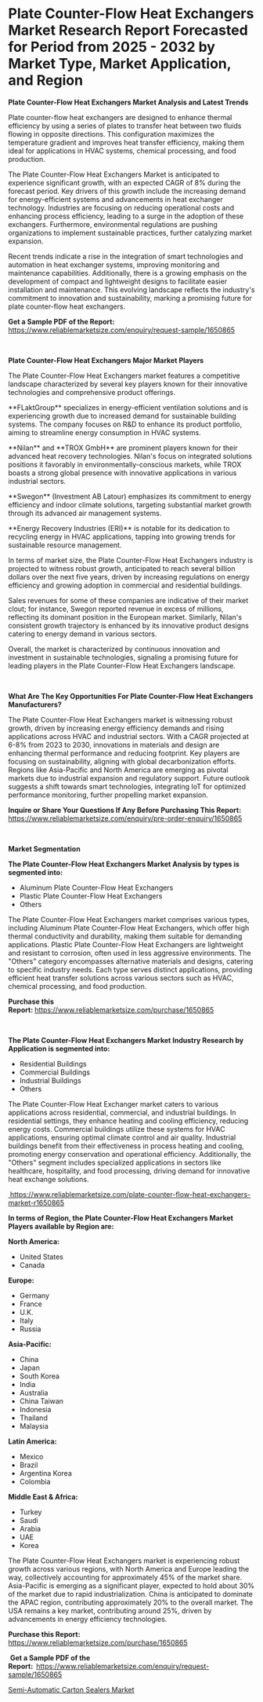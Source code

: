 <p><h1>Plate Counter-Flow Heat Exchangers Market Research Report Forecasted for Period from 2025 -  2032 by Market Type, Market Application, and Region</h1></p><p><strong>Plate Counter-Flow Heat Exchangers Market Analysis and Latest Trends</strong></p>
<p><p>Plate counter-flow heat exchangers are designed to enhance thermal efficiency by using a series of plates to transfer heat between two fluids flowing in opposite directions. This configuration maximizes the temperature gradient and improves heat transfer efficiency, making them ideal for applications in HVAC systems, chemical processing, and food production.</p><p>The Plate Counter-Flow Heat Exchangers Market is anticipated to experience significant growth, with an expected CAGR of 8% during the forecast period. Key drivers of this growth include the increasing demand for energy-efficient systems and advancements in heat exchanger technology. Industries are focusing on reducing operational costs and enhancing process efficiency, leading to a surge in the adoption of these exchangers. Furthermore, environmental regulations are pushing organizations to implement sustainable practices, further catalyzing market expansion.</p><p>Recent trends indicate a rise in the integration of smart technologies and automation in heat exchanger systems, improving monitoring and maintenance capabilities. Additionally, there is a growing emphasis on the development of compact and lightweight designs to facilitate easier installation and maintenance. This evolving landscape reflects the industry's commitment to innovation and sustainability, marking a promising future for plate counter-flow heat exchangers.</p></p>
<p><strong>Get a Sample PDF of the Report:&nbsp;</strong> <a href="https://www.reliablemarketsize.com/enquiry/request-sample/1650865?utm_campaign=2445&utm_medium=2&utm_source=Github&utm_content=ia&utm_term=23032025&utm_id=plate-counter-flow-heat-exchangers">https://www.reliablemarketsize.com/enquiry/request-sample/1650865</a></p>
<p>&nbsp;</p>
<p><strong>Plate Counter-Flow Heat Exchangers Major Market Players</strong></p>
<p><p>The Plate Counter-Flow Heat Exchangers market features a competitive landscape characterized by several key players known for their innovative technologies and comprehensive product offerings. </p><p>**FLaktGroup** specializes in energy-efficient ventilation solutions and is experiencing growth due to increased demand for sustainable building systems. The company focuses on R&D to enhance its product portfolio, aiming to streamline energy consumption in HVAC systems.</p><p>**Nilan** and **TROX GmbH** are prominent players known for their advanced heat recovery technologies. Nilan's focus on integrated solutions positions it favorably in environmentally-conscious markets, while TROX boasts a strong global presence with innovative applications in various industrial sectors.</p><p>**Swegon** (Investment AB Latour) emphasizes its commitment to energy efficiency and indoor climate solutions, targeting substantial market growth through its advanced air management systems. </p><p>**Energy Recovery Industries (ERI)** is notable for its dedication to recycling energy in HVAC applications, tapping into growing trends for sustainable resource management. </p><p>In terms of market size, the Plate Counter-Flow Heat Exchangers industry is projected to witness robust growth, anticipated to reach several billion dollars over the next five years, driven by increasing regulations on energy efficiency and growing adoption in commercial and residential buildings.</p><p>Sales revenues for some of these companies are indicative of their market clout; for instance, Swegon reported revenue in excess of millions, reflecting its dominant position in the European market. Similarly, Nilan's consistent growth trajectory is enhanced by its innovative product designs catering to energy demand in various sectors.</p><p>Overall, the market is characterized by continuous innovation and investment in sustainable technologies, signaling a promising future for leading players in the Plate Counter-Flow Heat Exchangers landscape.</p></p>
<p>&nbsp;</p>
<p><strong>What Are The Key Opportunities For Plate Counter-Flow Heat Exchangers Manufacturers?</strong></p>
<p><p>The Plate Counter-Flow Heat Exchangers market is witnessing robust growth, driven by increasing energy efficiency demands and rising applications across HVAC and industrial sectors. With a CAGR projected at 6-8% from 2023 to 2030, innovations in materials and design are enhancing thermal performance and reducing footprint. Key players are focusing on sustainability, aligning with global decarbonization efforts. Regions like Asia-Pacific and North America are emerging as pivotal markets due to industrial expansion and regulatory support. Future outlook suggests a shift towards smart technologies, integrating IoT for optimized performance monitoring, further propelling market expansion.</p></p>
<p><strong>Inquire or Share Your Questions If Any Before Purchasing This Report:</strong> <a href="https://www.reliablemarketsize.com/enquiry/pre-order-enquiry/1650865?utm_campaign=2445&utm_medium=2&utm_source=Github&utm_content=ia&utm_term=23032025&utm_id=plate-counter-flow-heat-exchangers">https://www.reliablemarketsize.com/enquiry/pre-order-enquiry/1650865</a></p>
<p>&nbsp;</p>
<p><strong>Market Segmentation</strong></p>
<p><strong>The Plate Counter-Flow Heat Exchangers Market Analysis by types is segmented into:</strong></p>
<p><ul><li>Aluminum Plate Counter-Flow Heat Exchangers</li><li>Plastic Plate Counter-Flow Heat Exchangers</li><li>Others</li></ul></p>
<p><p>The Plate Counter-Flow Heat Exchangers market comprises various types, including Aluminum Plate Counter-Flow Heat Exchangers, which offer high thermal conductivity and durability, making them suitable for demanding applications. Plastic Plate Counter-Flow Heat Exchangers are lightweight and resistant to corrosion, often used in less aggressive environments. The "Others" category encompasses alternative materials and designs, catering to specific industry needs. Each type serves distinct applications, providing efficient heat transfer solutions across various sectors such as HVAC, chemical processing, and food production.</p></p>
<p><strong>Purchase this Report:&nbsp;</strong><a href="https://www.reliablemarketsize.com/purchase/1650865?utm_campaign=2445&utm_medium=2&utm_source=Github&utm_content=ia&utm_term=23032025&utm_id=plate-counter-flow-heat-exchangers">https://www.reliablemarketsize.com/purchase/1650865</a></p>
<p>&nbsp;</p>
<p><strong>The Plate Counter-Flow Heat Exchangers Market Industry Research by Application is segmented into:</strong></p>
<p><ul><li>Residential Buildings</li><li>Commercial Buildings</li><li>Industrial Buildings</li><li>Others</li></ul></p>
<p><p>The Plate Counter-Flow Heat Exchanger market caters to various applications across residential, commercial, and industrial buildings. In residential settings, they enhance heating and cooling efficiency, reducing energy costs. Commercial buildings utilize these systems for HVAC applications, ensuring optimal climate control and air quality. Industrial buildings benefit from their effectiveness in process heating and cooling, promoting energy conservation and operational efficiency. Additionally, the "Others" segment includes specialized applications in sectors like healthcare, hospitality, and food processing, driving demand for innovative heat exchange solutions.</p></p>
<p><a href="https://www.reliablemarketsize.com/plate-counter-flow-heat-exchangers-market-r1650865?utm_campaign=2445&utm_medium=2&utm_source=Github&utm_content=ia&utm_term=23032025&utm_id=plate-counter-flow-heat-exchangers">&nbsp;https://www.reliablemarketsize.com/plate-counter-flow-heat-exchangers-market-r1650865</a></p>
<p><strong>In terms of Region, the Plate Counter-Flow Heat Exchangers Market Players available by Region are:</strong></p>
<p>
    <p> <strong> North America: </strong>
        <ul>
            <li>United States</li>
            <li>Canada</li>
        </ul>
        </p> 
    <p> <strong> Europe: </strong>
        <ul>
            <li>Germany</li>
            <li>France</li>
            <li>U.K.</li>
            <li>Italy</li>
            <li>Russia</li>
        </ul>
        </p> 
    <p> <strong> Asia-Pacific: </strong>
        <ul>
            <li>China</li>
            <li>Japan</li>
            <li>South Korea</li>
            <li>India</li>
            <li>Australia</li>
            <li>China Taiwan</li>
            <li>Indonesia</li>
            <li>Thailand</li>
            <li>Malaysia</li>
        </ul>
        </p> 
    <p> <strong> Latin America: </strong>
        <ul>
            <li>Mexico</li>
            <li>Brazil</li>
            <li>Argentina Korea</li>
            <li>Colombia</li>
        </ul>
        </p> 
    <p> <strong> Middle East & Africa: </strong>
        <ul>
            <li>Turkey</li>
            <li>Saudi</li>
            <li>Arabia</li>
            <li>UAE</li>
            <li>Korea</li>
        </ul>
    </p>
    </p>
<p><p>The Plate Counter-Flow Heat Exchangers market is experiencing robust growth across various regions, with North America and Europe leading the way, collectively accounting for approximately 45% of the market share. Asia-Pacific is emerging as a significant player, expected to hold about 30% of the market due to rapid industrialization. China is anticipated to dominate the APAC region, contributing approximately 20% to the overall market. The USA remains a key market, contributing around 25%, driven by advancements in energy efficiency technologies.</p></p>
<p><strong>Purchase this Report: </strong><a href="https://www.reliablemarketsize.com/purchase/1650865?utm_campaign=2445&utm_medium=2&utm_source=Github&utm_content=ia&utm_term=23032025&utm_id=plate-counter-flow-heat-exchangers">https://www.reliablemarketsize.com/purchase/1650865</a></p>
<p>&nbsp;<strong>Get a Sample PDF of the Report:&nbsp;&nbsp;</strong><a href="https://www.reliablemarketsize.com/enquiry/request-sample/1650865?utm_campaign=2445&utm_medium=2&utm_source=Github&utm_content=ia&utm_term=23032025&utm_id=plate-counter-flow-heat-exchangers">https://www.reliablemarketsize.com/enquiry/request-sample/1650865</a></p>
<p><strong></strong></p>
<p><p><a href="https://github.com/JubayerMia832/Market-Research-Report-List-2/blob/main/semi-automatic-carton-sealers-market.md?utm_campaign=2445&utm_medium=2&utm_source=Github&utm_content=ia&utm_term=23032025&utm_id=plate-counter-flow-heat-exchangers">Semi-Automatic Carton Sealers Market</a></p></p>